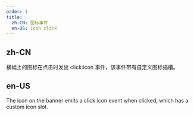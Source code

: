 ```yaml
---
order: 1
title:
  zh-CN: 图标事件
  en-US: Icon click
---
```


## zh-CN

横幅上的图标在点击时发出 click:icon 事件，该事件带有自定义图标插槽。

## en-US

The icon on the banner emits a click:icon event when clicked, which has a custom icon slot.